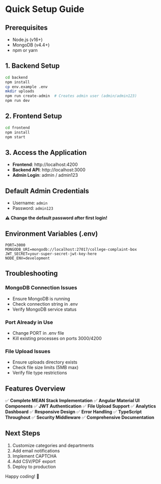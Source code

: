 # Quick Setup Guide

## Prerequisites
- Node.js (v16+)
- MongoDB (v4.4+)
- npm or yarn

## 1. Backend Setup

```bash
cd backend
npm install
cp env.example .env
mkdir uploads
npm run create-admin  # Creates admin user (admin/admin123)
npm run dev
```

## 2. Frontend Setup

```bash
cd frontend
npm install
npm start
```

## 3. Access the Application

- **Frontend**: http://localhost:4200
- **Backend API**: http://localhost:3000
- **Admin Login**: admin / admin123

## Default Admin Credentials
- Username: `admin`
- Password: `admin123`

**⚠️ Change the default password after first login!**

## Environment Variables (.env)

```env
PORT=3000
MONGODB_URI=mongodb://localhost:27017/college-complaint-box
JWT_SECRET=your-super-secret-jwt-key-here
NODE_ENV=development
```

## Troubleshooting

### MongoDB Connection Issues
- Ensure MongoDB is running
- Check connection string in .env
- Verify MongoDB service status

### Port Already in Use
- Change PORT in .env file
- Kill existing processes on ports 3000/4200

### File Upload Issues
- Ensure uploads directory exists
- Check file size limits (5MB max)
- Verify file type restrictions

## Features Overview

✅ **Complete MEAN Stack Implementation**
✅ **Angular Material UI Components**
✅ **JWT Authentication**
✅ **File Upload Support**
✅ **Analytics Dashboard**
✅ **Responsive Design**
✅ **Error Handling**
✅ **TypeScript Throughout**
✅ **Security Middleware**
✅ **Comprehensive Documentation**

## Next Steps

1. Customize categories and departments
2. Add email notifications
3. Implement CAPTCHA
4. Add CSV/PDF export
5. Deploy to production

Happy coding! 🚀
















